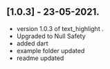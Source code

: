## [1.0.3] - 23-05-2021.

* version 1.0.3 of text_highlight . 
* Upgraded to Null Safety
* added dart
* example folder updated
* readme updated


